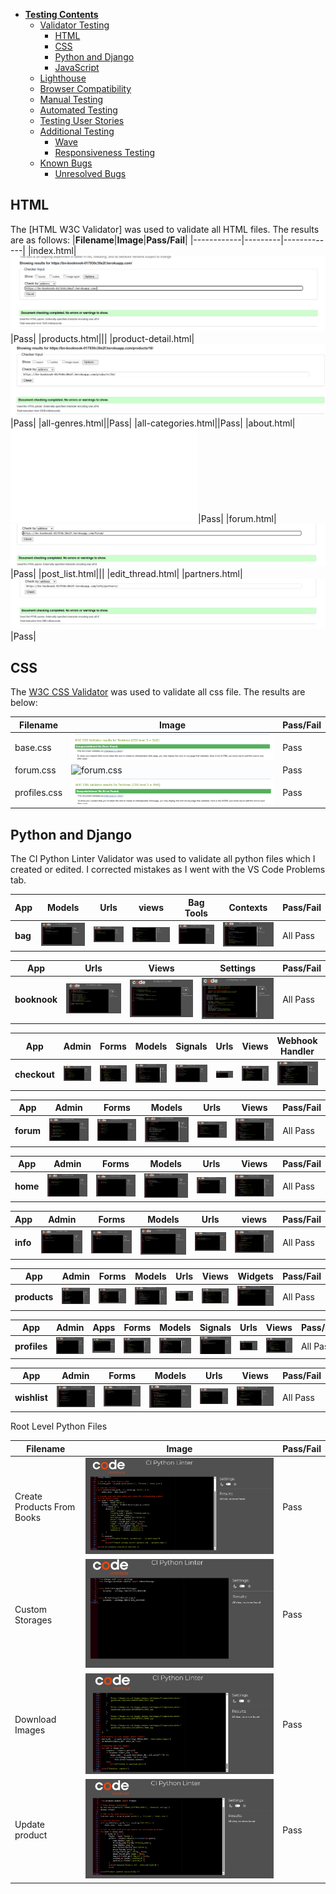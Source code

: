 * [**Testing Contents**](<#testing-contents>)
  * [Validator Testing](<#validator-testing>)
    * [HTML](<#html>)
    * [CSS](<#css>)
    * [Python and Django](<#python-and-django>)
    * [JavaScript](<#javascript>)
  * [Lighthouse](<#lighthouse>)
  * [Browser Compatibility](<#browser-compatibility>)
  * [Manual Testing](<#manual-testing>)
  * [Automated Testing](<#automated-testing>)
  * [Testing User Stories](<#testing-user-stories>)
  * [Additional Testing](<#additional-testing>)
    * [Wave](<#wave>)
    * [Responsiveness Testing](<#responsiveness-testing>)
  * [Known Bugs](<#known-bugs>)
    * [Unresolved Bugs](<#unresolved-bugs>)

## HTML

The [HTML W3C Validator] was used to validate all HTML files. The results are as follows:
|**Filename**|**Image**|**Pass/Fail**|
|------------|---------|-------------|
|index.html|![Homepage](documentation/screenshots/validation/index-html.png)|Pass|
|products.html|||
|product-detail.html|![Product Detail](documentation/screenshots/validation/product-detail-html.png)|Pass|
|all-genres.html||Pass|
|all-categories.html||Pass|
|about.html|![About](documentation/screenshots/validation/about.html)|Pass|
|forum.html|![Forum](documentation/screenshots/validation/forum-html.png)|Pass|
|post_list.html|||
|edit_thread.html|
|partners.html|![Partners](documentation/screenshots/validation/partners-html.png)|Pass|

## CSS
The [W3C CSS Validator](https://jigsaw.w3.org/css-validator/) was used to validate all css file. The results are below:

|**Filename**|**Image**|**Pass/Fail**|
|------------|---------|-------------|
|base.css|![base.css](documentation/screenshots/validation/base-css.png)|Pass|
|forum.css|![forum.css](documentation/screenshots/validation/forum-css.png)|Pass|
|profiles.css|![Models](documentation/screenshots/validation/profile-css.png)|Pass|

## Python and Django
The CI Python Linter Validator was used to validate all python files which I created or edited. I corrected mistakes as I went with the VS Code Problems tab.

  | **App**     |   **Models**  |   **Urls**  |   **views**  |**Bag Tools**  | **Contexts**  | **Pass/Fail**  |
  |-------------|---------------|-------------|--------------|---------------|---------------|---------------|
  | **bag**     |![Models](documentation/screenshots/validation/bag-models.png)|![Urls](documentation/screenshots/validation/bag-models.png)|![Views](documentation/screenshots/validation/bag-views.png)|![Bag-Tools](documentation/screenshots/validation/bag-bagtools.png)|![Contexts](documentation/screenshots/validation/bag-contexts.png)| All Pass  |

  | **App**     |   **Urls**  |   **Views**  |   **Settings** |  **Pass/Fail** |
  |-------------|-------------|--------------|----------------|----------------|
  | **booknook**|![Urls](documentation/screenshots/validation/booknook-urls.png)|![Views](documentation/screenshots/validation/booknook-views.png)|![Settings](documentation/screenshots/validation/booknook-settings.png)| All Pass  |


  | **App**|   **Admin**  |   **Forms**  |   **Models**  |   **Signals**  | **Urls**   | **Views**  | **Webhook Handler**  | **Webhooks** | **Pass/Fail**  |
  |--------|--------------|--------------|---------------|----------------|------------|------------|----------------------|---------|-----------|
  | **checkout**   |![Admin](documentation/screenshots/validation/checkout-admin.png)|![Forms](documentation/screenshots/validation/checkout-forms.png)|![Models](documentation/screenshots/validation/checkout-models.png)|![Signals](documentation/screenshots/validation/checkout-signals.png)|![Urls](documentation/screenshots/validation/checkout-urls.png)|![Views](documentation/screenshots/validation/checkout-views.png)|![WebHook Handler](documentation/screenshots/validation/checkout-webhookhandler.png)|![WebHooks](documentation/screenshots/validation/checkout-webhooks.png)| All Pass |


  | **App**     |   **Admin**  |   **Forms**  |   **Models**  | **Urls**   | **Views**  | **Pass/Fail**  |
  |-------------|--------------|--------------|---------------|------------|------------|----------------|
  | **forum**   |![Admin](documentation/screenshots/validation/forum-admin.png)|![Forms](documentation/screenshots/validation/forum-forms.png)|![Models](documentation/screenshots/validation/forum-models.png)|![Urls](documentation/screenshots/validation/forum-urls.png)|![Views](documentation/screenshots/validation/forum-views.png)| All Pass  |


  | **App**     |   **Admin**  |   **Forms**  |   **Models**  | **Urls**   | **Views**  | **Pass/Fail**  |
  |-------------|--------------|--------------|---------------|------------|------------|----------------|
  | **home**    |![Admin](documentation/screenshots/validation/home-admin.png)|![Forms](documentation/screenshots/validation/home-forms.png)|![Models](documentation/screenshots/validation/home-models.png)|![Urls](documentation/screenshots/validation/home-urls.png)|![Views](documentation/screenshots/validation/home-views.png)| All Pass  |

  | **App**     |   **Admin**  |   **Forms**  |   **Models**  | **Urls**   | **views**  | **Pass/Fail**  |
  |-------------|--------------|--------------|---------------|------------|------------|----------------|
  | **info**    |![Admin](documentation/screenshots/validation/info-admin.png)|![Forms](documentation/screenshots/validation/info-forms.png)|![Models](documentation/screenshots/validation/info-models.png)|![Urls](documentation/screenshots/validation/info-urls.png)|![Views](documentation/screenshots/validation/info-views.png)| All Pass  |


  | **App**     |   **Admin**  |   **Forms**  |   **Models**  | **Urls**   | **Views**  | **Widgets** | **Pass/Fail**  |
  |-------------|--------------|--------------|---------------|------------|------------|-------------|----------------|
  | **products**|![Admin](documentation/screenshots/validation/products-admin.png)|![Forms](documentation/screenshots/validation/products-forms.png)|![Models](documentation/screenshots/validation/products-models.png)|![Urls](documentation/screenshots/validation/products-urls.png)|![Views](documentation/screenshots/validation/products-views.png)|![Widgets](documentation/screenshots/validation/products-widgets.png)| All Pass  |


  | **App**     |   **Admin**  | **Apps**|   **Forms**  | **Models**  | **Signals** | **Urls**   | **Views**  | **Pass/Fail**  |
  |-------------|--------------|---------|--------------|-------------|-------------|------------|------------|----------------|
  | **profiles**|![Admin](documentation/screenshots/validation/profiles-admin.png)|![Apps](documentation/screenshots/validation/profiles-apps.png)|![Forms](documentation/screenshots/validation/profiles-forms.png)|![Models](documentation/screenshots/validation/profiles-models.png)|![Signals](documentation/screenshots/validation/profiles-signals.png)|![Urls](documentation/screenshots/validation/profiles-urls.png)|![Views](documentation/screenshots/validation/profiles-views.png)| All Pass  |


  | **App**     |   **Admin**  |   **Forms**  | **Models**  | **Urls**   | **Views**  | **Pass/Fail**  |
  |-------------|--------------|--------------|-------------|------------|------------|----------------|
  | **wishlist**|![Admin](documentation/screenshots/validation/wishlist-admin.png)|![Forms](documentation/screenshots/validation/wishlist-forms.png)|![Models](documentation/screenshots/validation/wishlist-models.png)|![Urls](documentation/screenshots/validation/wishlist-urls.png)|![Views](documentation/screenshots/validation/wishlist-views.png)| All Pass  |


  Root Level Python Files

  |**Filename**              | **Image**                   | **Pass/Fail** |
  |--------------------------|-----------------------------|---------------|
  |Create Products From Books|![Create Products From Books](documentation/screenshots/validation/create-products-from-books.png)| Pass|
  |Custom Storages|![Custom Storages](documentation/screenshots/validation/custom-storages.png)| Pass|
  |Download Images|![Download Images](documentation/screenshots/validation/download-images.png)|Pass|
  |Update product|![Update Product](documentation/screenshots/validation/update-product.png)|Pass|